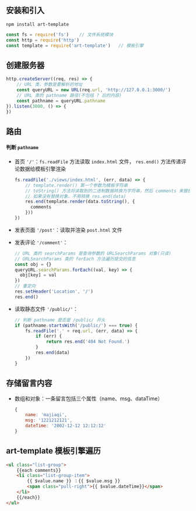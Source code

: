 ## 安装和引入

```shell
npm install art-template
```

```javascript
const fs = require('fs')    // 文件系统模块
const http = require('http')
const template = require('art-template')   // 模板引擎
```

## 创建服务器

```javascript
http.createServer((req, res) => {
    // URL 类，参数是要解析的地址
    const queryURL = new URL(req.url, 'http://127.0.0.1:3000/')
    // URL 类的 pathname 路径(不包括 ? 后的内容)
    const pathname = queryURL.pathname
}).listen(3000, () => {
})
```

## 路由

#### 判断 `pathname` 

- 首页 `'/'`：`fs.readFile` 方法读取 `index.html` 文件， `res.end()` 方法传递评论数据给模板引擎渲染

  ```javascript
  fs.readFile('./views/index.html', (err, data) => {
      // template.render() 第一个参数为模板字符串
      // toString() 方法将读取到的二进制数据转换为字符串，然后 comments 来替换
      // 如果没有替换对象，不用转换 res.end(data)
      res.end(template.render(data.toString(), {
      	comments
      }))
  })
  ```

- 发表页面 `'/post'`：读取并渲染 `post.html` 文件

- 发表评论 `'/comment'`：

  ```javascript
  // URL 类的 searchParams 是查询参数的 URLSearchParams 对象(只读)
  // URLSearchParams 类的 forEach 方法遍历提交的信息
  const obj = {}
  queryURL.searchParams.forEach((val, key) => {
  	obj[key] = val
  })
  // 重定向
  res.setHeader('Location', '/')
  res.end()
  ```

- 读取静态文件 `'/public/'`：

  ```javascript
  // 判断 pathname 是否是 /public/ 开头
  if (pathname.startsWith('/public/') === true) {          
      fs.readFile('.' + req.url, (err, data) => {
          if (err) {
              return res.end('404 Not Found.')
          }
          res.end(data)
      })
  }
  ```

## 存储留言内容

- 数组和对象：一条留言包括三个属性（name、msg、dataTime）

  ```javascript
  {
      name: 'majiaqi',
      msg: '1221212121',
      dateTime: '2002-12-12 12:12:12'
  }
  ```

## art-template 模板引擎遍历

```html
<ul class="list-group">
    {{each comments}}
    <li class="list-group-item">
        {{ $value.name }} ：{{ $value.msg }}
        <span class="pull-right">{{ $value.dateTime}}</span>
    </li>
    {{/each}}
</ul>
```

